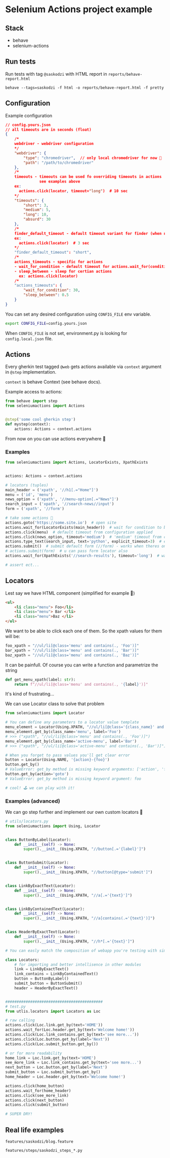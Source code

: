 # Selenium Actions project example

## Stack

* behave
* selenium-actions

## Run tests

Run tests with tag `@saskodzi` with HTML report in `reports/behave-report.html`

`behave --tags=saskodzi -f html -o reports/behave-report.html -f pretty`

## Configuration

Example configuration

```json
// config.yours.json
// all timeouts are in seconds (float)
{
    /*
    webdriver - webdriver configuration
    */
    "webdriver": {
        "type": "chromedriver",  // only local chromedriver for now 👀
        "path": "/path/to/chromedriver"
    },
    /*
    timeouts - timeouts can be used fo overriding timeouts in actions
               see examples above
    ex:
      actions.click(locator, timeout="long")  # 10 sec
    */
    "timeouts": {
        "short": 3,
        "medium": 5,
        "long": 10,
        "absurd": 30
    },
    /*
    finder_default_timeout - default timeout variant for finder (when not using 'timeout' argument)
    ex:
      actions.click(locator)  # 3 sec
    */
    "finder_default_timeout": "short",
    /*
    actions_timeouts - specific for actions
    - wait_for_condition - default timeout for actions.wait_for(condition)  # 30 sec
    - sleep_between - sleep for certian actions
      ex: actions.click(locator)
    /*
    "actions_timeouts": {
        "wait_for_condition": 30,
        "sleep_between": 0.5
    }
}
```

You can set any desired configuration using `CONFIG_FILE` env variable.

```sh
export CONFIG_FILE=config.yours.json
```

When `CONFIG_FILE` is not set, environment.py is looking for `config.local.json` file.


## Actions

Every gherkin test tagged `@web` gets actions available via `context` argument in `@step` implementation.

`context` is behave Context (see behave docs).

Example access to actions:

```python
from behave import step
from seleniumactions import Actions


@step('some cool gherkin step')
def mystep(context):
    actions: Actions = context.actions
```

From now on you can use actions everywhere 🚀

### Examples

```python
from seleniumactions import Actions, LocatorExists, XpathExists


actions: Actions = context.actions

# locators (tuples)
main_header = ('xpath', '//h1[.="Home"]')
menu = ('id', 'menu')
news_option = ('xpath', '//menu-option[.="News"]')
search_input = ('xpath', '//search-news//input')
form = ('xpath', '//form')

# take some actions 🚀
actions.goto('https://some.site.io')  # open site
actions.wait_for(LocatorExists(main_header))  # wait for condition to be met with default timeout from configuration applied
actions.click(menu)  # default timeout from configuration applied
actions.click(news_option, timeout='medium')  # 'medium' timeout from configuration applied
actions.type_text(search_input, text='python', explicit_timeout=3)  # explicit timeout in seconds (always overrides any timeout from configuration)
actions.submit()  # submit default form (//form) - works when theres only one form on page
# actions.submit(form)  # u can pass form locator also
actions.wait_for(XpathExists('//search-results'), timeout='long')  # wait for condition with 'long' timeout from configuration applied

# assert ect...
```

## Locators

Lest say we have HTML component (simplified for example 👀)


```html
<ul>
    <li class="menu"> Foo</li>
    <li class="menu"> Bar </li>
    <li class="menu">Baz </li>
</ul>
```

We want to  be able to click each one of them. So the xpath values for them will be:

```python
foo_xpath = "//ul/li[@class='menu' and contains(., 'Foo')]"
bar_xpath = "//ul/li[@class='menu' and contains(., 'Bar')]"
baz_xpath = "//ul/li[@class='menu' and contains(., 'Baz')]"
```

It can be painfull. Of course you can write a function and parametrize the string

```python
def get_menu_xpath(label: str):
    return f"//ul/li[@class='menu' and contains(., '{label}')]"
```

It's kind of frustrating...

We can use Locator class to solve that problem
```python
from seleniumactions import Locator

# You can define any parameters to a locator value template
menu_element = Locator(Using.XPATH, "//ul/li[@class='{class_name}' and contains(., '{label}')]")
menu_element.get_by(class_name='menu', label='Foo')
# >>> ("xpath", "//ul/li[@class='menu' and contains(., 'Foo')]")
menu_element.get_by(class_name='active-menu', label='Bar')
# >>> ("xpath", "//ul/li[@class='active-menu' and contains(., 'Bar')]")

# When you forget to pass values you'll get clear error
button = Locator(Using.NAME, '{action}-{foo}')
button.get_by()
# ValueError: get_by method is missing keyword arguments: ['action', 'foo']
button.get_by(action='goto')
# ValueError: get_by method is missing keyword argument: foo

# cool! 🕹 we can play with it!
```


### Examples (advanced)

We can go step further and implement our own custom locators 🚀
```python
# utils/locators.py
from seleniumactions import Using, Locator


class ButtonByLabel(Locator):
    def __init__(self) -> None:
        super().__init__(Using.XPATH, "//button[.='{label}']")


class ButtonSubmit(Locator):
    def __init__(self) -> None:
        super().__init__(Using.XPATH, "//button[@type='submit']")


class LinkByExactText(Locator):
    def __init__(self) -> None:
        super().__init__(Using.XPATH, "//a[.='{text}']")


class LinkByContainedText(Locator):
    def __init__(self) -> None:
        super().__init__(Using.XPATH, "//a[contains(.='{text}')]")


class HeaderByExactText(Locator):
    def __init__(self) -> None:
        super().__init__(Using.XPATH, "//h*[.='{text}']")

# You can easly match the composition of webapp you're testing with simple classes that inherit from Locator

class Locators:
    # for importing and better intellisence in other modules
    link = LinkByExactText()
    link_contains = LinkByContainedText()
    button = ButtonByLabel()
    submit_button = ButtonSubmit()
    header = HeaderByExactText()


###########################################
# test.py
from utlis.locators import Locators as Loc

# raw calling
actions.click(Loc.link.get_by(text='HOME'))
actions.wait_for(Loc.header.get_by(text='Welcome home!'))
actions.click(Loc.link_contains.get_by(text='see more...'))
actions.click(Loc.button.get_by(label='Next'))
actions.click(Loc.submit_button.get_by())

# or for more readability
home_link = Loc.link.get_by(text='HOME')
see_more_link = Loc.link_contains.get_by(text='see more...')
next_button = Loc.button.get_by(label='Next')
submit_button = Loc.submit_button.get_by()
home_header = Loc.header.get_by(text='Welcome home!')

actions.click(home_button)
actions.wait_for(home_header)
actions.click(see_more_link)
actions.click(next_button)
actions.click(submit_button)

# SUPER DRY!
```


## Real life examples

`features/saskodzi/blog.feature`

`features/steps/saskodzi_steps_*.py`
